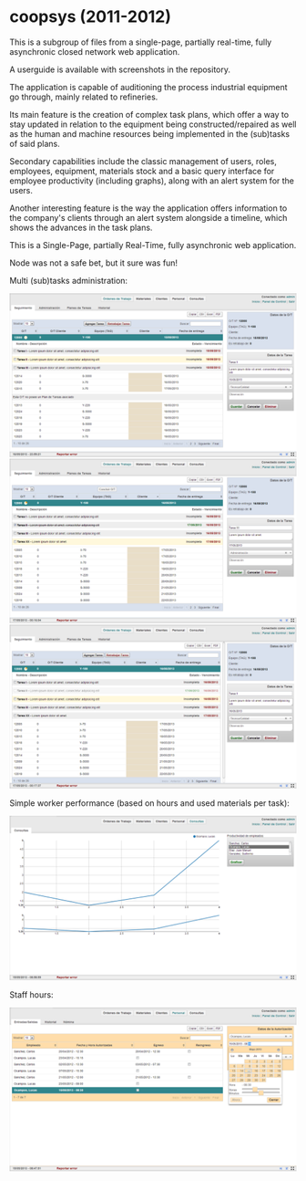 # coopsys (2011-2012)

This is a subgroup of files from a single-page, partially real-time, fully asynchronic closed network web application.

A userguide is available with screenshots in the repository.

The application is capable of auditioning the process industrial equipment go through, mainly related to refineries.

Its main feature is the creation of complex task plans, which offer a way to stay updated in relation to the equipment being constructed/repaired as well as the human and machine resources being implemented in the (sub)tasks of said plans.

Secondary capabilities include the classic management of users, roles, employees, equipment, materials stock and a basic query interface for employee productivity (including graphs), along with an alert system for the users.

Another interesting feature is the way the application offers information to the company's clients through an alert system alongside a timeline, which shows the advances in the task plans.

This is a Single-Page, partially Real-Time, fully asynchronic web application.

Node was not a safe bet, but it sure was fun!

Multi (sub)tasks administration:

![alt tag](https://raw.githubusercontent.com/leomdg/coopsys/master/userguide/img/(33).png)
![alt tag](https://raw.githubusercontent.com/leomdg/coopsys/master/userguide/img/(36).png)
![alt tag](https://raw.githubusercontent.com/leomdg/coopsys/master/userguide/img/(38).png)

Simple worker performance (based on hours and used materials per task):

![alt tag](https://raw.githubusercontent.com/leomdg/coopsys/master/userguide/img/(49).png)

Staff hours:

![alt tag](https://raw.githubusercontent.com/leomdg/coopsys/master/userguide/img/(16).png)


